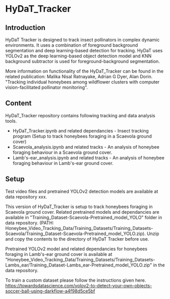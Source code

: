 # HyDaT_Tracker

## Introduction

HyDaT Tracker is designed to track insect pollinators in complex dynamic environments. It uses a combination of foreground background segmentation and deep learning-based detection for tracking. HyDaT uses YOLOv2 as the deep learning-based object detection model and KNN background subtractor is used for foreground-background segmentation. 

More information on functionality of the HyDaT_Tracker can be found in the related publication: Malika Nisal Ratnayake, Adrian G Dyer, Alan Dorin. "Tracking individual honeybees among wildflower clusters with computer vision-facilitated pollinator monitoring".

## Content

HyDaT_Tracker repository contains following tracking and data analysis tools.
* HyDaT_Tracker.ipynb and related dependancies - Insect tracking program (Setup to track honeybees foraging in a Scaevola ground cover)
* Scaevola_analysis.ipynb and related tracks - An analysis of honeybee foraging behaviour in a Scaevola ground cover.
* Lamb's-ear_analysis.ipynb and related tracks - An analysis of honeybee foraging behaviour in Lamb's-ear ground cover.
 
## Setup

Test video files and pretrained YOLOv2 detection models are available at data repository xxx.

This version of HyDaT_Tracker is setup to track honeybees foraging in Scaevola ground cover. Related pretrained models and dependancies are available in "Training_Dataset-Scaevola-Pretrained_model_YOLO" folder in data repository. (PATH:  Honeybee_Video_Tracking_Data/Training_Datasets/Training_Datasets-Scaevola/Training_Dataset-Scaevola-Pretrained_model_YOLO.zip). Unzip and copy the contents to the directory of HyDaT Tracker before use.

Pretrained YOLOv2 model and related dependancies for honeybees foraging in Lamb's-ear ground cover is available at "Honeybee_Video_Tracking_Data/Training_Datasets/Training_Datasets-Lambs_ear/Training_Dataset-Lambs_ear-Pretrained_model_YOLO.zip" in the data repository.

To train a custom dataset please follow the instructions given here. https://towardsdatascience.com/yolov2-to-detect-your-own-objects-soccer-ball-using-darkflow-a4f98d5ce5bf





